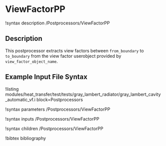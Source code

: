 # ViewFactorPP

!syntax description /Postprocessors/ViewFactorPP

## Description

This postprocessor extracts view factors between `from_boundary` to `to_boundary` from the view factor
userobject provided by `view_factor_object_name`.

## Example Input File Syntax

!listing modules/heat_transfer/test/tests/gray_lambert_radiator/gray_lambert_cavity_automatic_vf.i
block=Postprocessors


!syntax parameters /Postprocessors/ViewFactorPP

!syntax inputs /Postprocessors/ViewFactorPP

!syntax children /Postprocessors/ViewFactorPP

!bibtex bibliography

